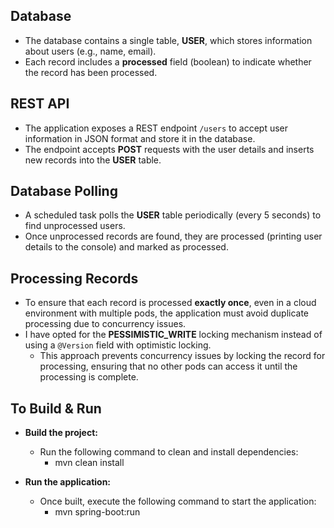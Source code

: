 ## Database

- The database contains a single table, **USER**, which stores information about users (e.g., name, email).
- Each record includes a **processed** field (boolean) to indicate whether the record has been processed.

## REST API

- The application exposes a REST endpoint `/users` to accept user information in JSON format and store it in the database.
- The endpoint accepts **POST** requests with the user details and inserts new records into the **USER** table.

## Database Polling

- A scheduled task polls the **USER** table periodically (every 5 seconds) to find unprocessed users.
- Once unprocessed records are found, they are processed (printing user details to the console) and marked as processed.

## Processing Records

- To ensure that each record is processed **exactly once**, even in a cloud environment with multiple pods, the application must avoid duplicate processing due to concurrency issues.
- I have opted for the **PESSIMISTIC_WRITE** locking mechanism instead of using a `@Version` field with optimistic locking.
  - This approach prevents concurrency issues by locking the record for processing, ensuring that no other pods can access it until the processing is complete.

## To Build & Run

- **Build the project:**
    - Run the following command to clean and install dependencies:
      - mvn clean install



- **Run the application:**
    - Once built, execute the following command to start the application:
      - mvn spring-boot:run
      

  
